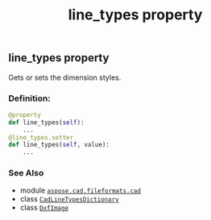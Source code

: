 ﻿---
title: line_types property
second_title: Aspose.CAD for Python via .NET API References
description: 
type: docs
weight: 420
url: /aspose.cad.fileformats.cad/dxfimage/line_types/
is_root: false
---

## line_types property


Gets or sets the dimension styles.
### Definition:
```python
@property
def line_types(self):
    ...
@line_types.setter
def line_types(self, value):
    ...
```

### See Also
* module [`aspose.cad.fileformats.cad`](../../)
* class [`CadLineTypesDictionary`](/cad/python-net/aspose.cad.fileformats.cad/cadlinetypesdictionary)
* class [`DxfImage`](/cad/python-net/aspose.cad.fileformats.cad/dxfimage)
